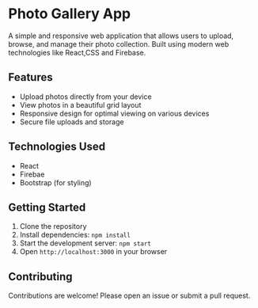 # Photo Gallery App

A simple and responsive web application that allows users to upload, browse, and manage their photo collection. Built using modern web technologies like React,CSS and Firebase.

## Features

- Upload photos directly from your device
- View photos in a beautiful grid layout
- Responsive design for optimal viewing on various devices
- Secure file uploads and storage

## Technologies Used

- React
- Firebae
- Bootstrap (for styling)

## Getting Started

1. Clone the repository
2. Install dependencies: `npm install`
3. Start the development server: `npm start`
4. Open `http://localhost:3000` in your browser

## Contributing

Contributions are welcome! Please open an issue or submit a pull request.
